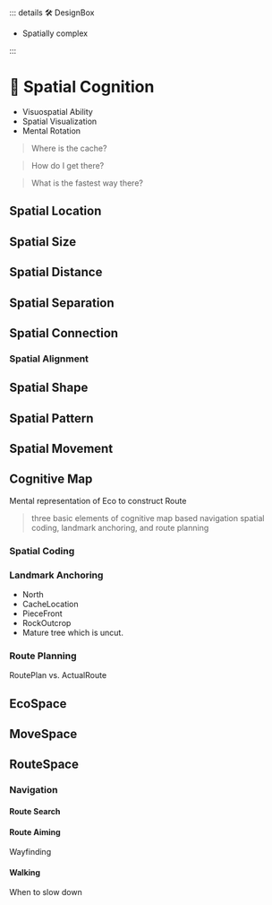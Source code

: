::: details 🛠 DesignBox

- Spatially complex


:::

# 💜 <neuro>Spatial Cognition</neuro>

- Visuospatial Ability
- Spatial Visualization
- Mental Rotation

> Where is the cache?

> How do I get there?

> What is the fastest way there?

> 

## Spatial Location

## Spatial Size

## Spatial Distance

## Spatial Separation

## Spatial Connection

### Spatial Alignment

## Spatial Shape

## Spatial Pattern

## Spatial Movement

## Cognitive Map

Mental representation of Eco to construct Route

> three basic elements of cognitive map based navigation spatial coding, landmark anchoring, and route planning

### Spatial Coding

### Landmark Anchoring

- North
- CacheLocation
- PieceFront
- RockOutcrop
- Mature tree which is uncut.



### Route Planning

RoutePlan vs. ActualRoute


## <eco>EcoSpace</eco>

## <move>MoveSpace</move>

## <route>RouteSpace</route>

### Navigation

#### Route Search

#### Route Aiming

Wayfinding

#### Walking

When to slow down




